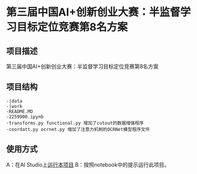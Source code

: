 # 第三届中国AI+创新创业大赛：半监督学习目标定位竞赛第8名方案

## 项目描述
第三届中国AI+创新创业大赛：半监督学习目标定位竞赛第8名方案

## 项目结构
```
-|data
-|work
-README.MD
-2259900.ipynb
-transforms.py functional.py 增加了cutout的数据增强程序
-coordatt.py ocrnet.py 增加了注意力机制的OCRNet模型程序文件
```
## 使用方式
A：在AI Studio上[运行本项目](https://aistudio.baidu.com/aistudio/projectdetail/2259900)
B：按照notebook中的提示运行此项目。

